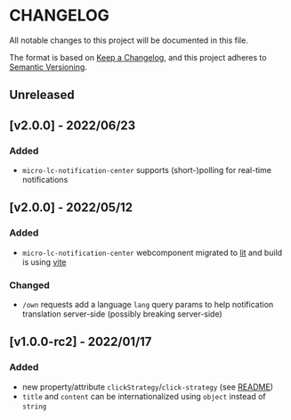 # CHANGELOG

All notable changes to this project will be documented in this file.

The format is based on [Keep a Changelog](https://keepachangelog.com/en/1.0.0/),
and this project adheres to [Semantic Versioning](https://semver.org/spec/v2.0.0.html).

## Unreleased

## [v2.0.0] - 2022/06/23

### Added

- `micro-lc-notification-center` supports (short-)polling for real-time notifications

## [v2.0.0] - 2022/05/12

### Added

- `micro-lc-notification-center` webcomponent migrated to [lit](https://lit.dev/) and build is using [vite](https://vitejs.dev/)

### Changed

- `/own` requests add a language `lang` query params to help notification translation server-side (possibly breaking server-side)

## [v1.0.0-rc2] - 2022/01/17

### Added
  
- new property/attribute `clickStrategy`/`click-strategy` (see [README](./README.md#on-click-strategies))
- `title` and `content` can be internationalized using `object` instead of `string`
